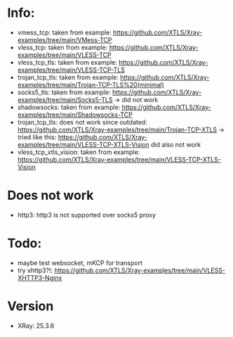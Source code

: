 # Info:
- vmess_tcp: taken from example: https://github.com/XTLS/Xray-examples/tree/main/VMess-TCP
- vless_tcp: taken from example: https://github.com/XTLS/Xray-examples/tree/main/VLESS-TCP
- vless_tcp_tls: taken from example: https://github.com/XTLS/Xray-examples/tree/main/VLESS-TCP-TLS
- trojan_tcp_tls: taken from example: https://github.com/XTLS/Xray-examples/tree/main/Trojan-TCP-TLS%20(minimal)
- socks5_tls: taken from example: https://github.com/XTLS/Xray-examples/tree/main/Socks5-TLS -> did not work
- shadowsocks: taken from example: https://github.com/XTLS/Xray-examples/tree/main/Shadowsocks-TCP 
- trojan_tcp_tls: does not work since outdated: https://github.com/XTLS/Xray-examples/tree/main/Trojan-TCP-XTLS -> tried like this: https://github.com/XTLS/Xray-examples/tree/main/VLESS-TCP-XTLS-Vision did also not work
- vless_tcp_xtls_vision: taken from example: https://github.com/XTLS/Xray-examples/tree/main/VLESS-TCP-XTLS-Vision

# Does not work
- http3: http3 is not supported over socks5 proxy

# Todo:
- maybe test websocket, mKCP for transport
- try xhttp3?!: https://github.com/XTLS/Xray-examples/tree/main/VLESS-XHTTP3-Nginx

# Version
- XRay: 25.3.6